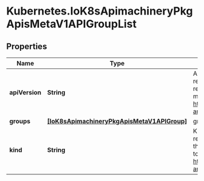 # Kubernetes.IoK8sApimachineryPkgApisMetaV1APIGroupList

## Properties

Name | Type | Description | Notes
------------ | ------------- | ------------- | -------------
**apiVersion** | **String** | APIVersion defines the versioned schema of this representation of an object. Servers should convert recognized schemas to the latest internal value, and may reject unrecognized values. More info: https://git.k8s.io/community/contributors/devel/sig-architecture/api-conventions.md#resources | [optional] 
**groups** | [**[IoK8sApimachineryPkgApisMetaV1APIGroup]**](IoK8sApimachineryPkgApisMetaV1APIGroup.md) | groups is a list of APIGroup. | 
**kind** | **String** | Kind is a string value representing the REST resource this object represents. Servers may infer this from the endpoint the client submits requests to. Cannot be updated. In CamelCase. More info: https://git.k8s.io/community/contributors/devel/sig-architecture/api-conventions.md#types-kinds | [optional] 


